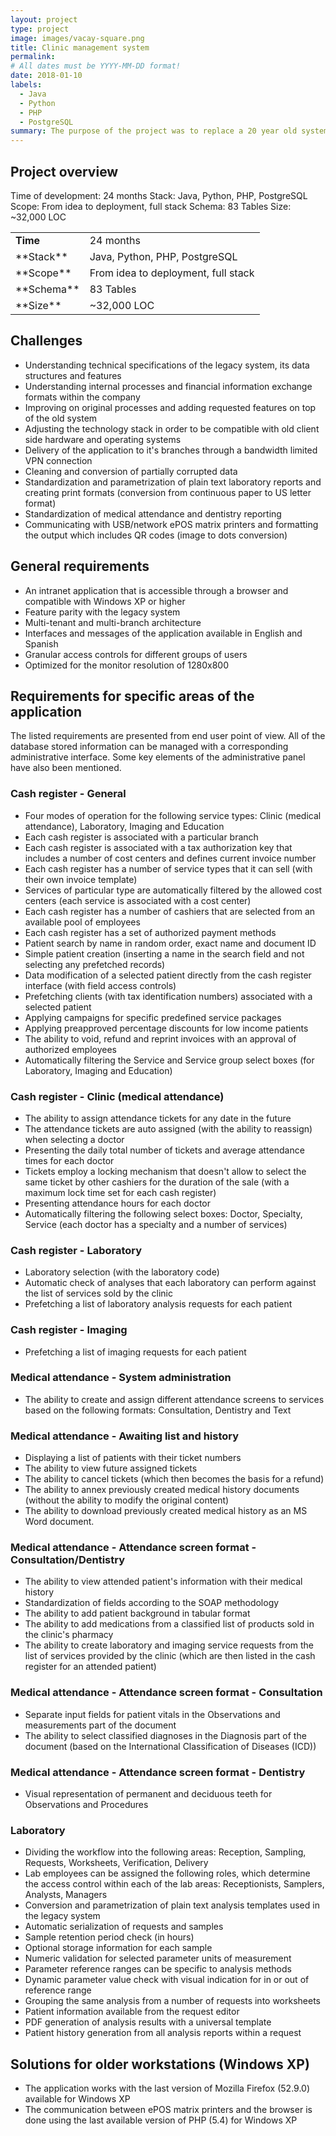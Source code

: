 ```yaml
---
layout: project
type: project
image: images/vacay-square.png
title: Clinic management system
permalink: 
# All dates must be YYYY-MM-DD format!
date: 2018-01-10
labels:
  - Java
  - Python
  - PHP
  - PostgreSQL
summary: The purpose of the project was to replace a 20 year old system written for MS DOS for the management of information within the company and its branches.
---
```


## Project overview

Time of development: 24 months
Stack: Java, Python, PHP, PostgreSQL
Scope: From idea to deployment, full stack
Schema: 83 Tables
Size: ~32,000 LOC

<table>
<tr>
<td style="font-weight:bold">Time</td>
<td>24 months</td>
</tr>
<tr>
<td>**Stack**</td>
<td>Java, Python, PHP, PostgreSQL</td>
</tr>
<tr>
<td>**Scope**</td>
<td>From idea to deployment, full stack</td>
</tr>
<tr>
<td>**Schema**</td>
<td>83 Tables</td>
</tr>
<tr>
<td>**Size**</td>
<td>~32,000 LOC</td>
</tr>
</table>

## Challenges

- Understanding technical specifications of the legacy system, its data structures and features
- Understanding internal processes and financial information exchange formats within the company
- Improving on original processes and adding requested features on top of the old system
- Adjusting the technology stack in order to be compatible with old client side hardware and operating systems
- Delivery of the application to it's branches through a bandwidth limited VPN connection
- Cleaning and conversion of partially corrupted data
- Standardization and parametrization of plain text laboratory reports and creating print formats (conversion from continuous paper to US letter format)
- Standardization of medical attendance and dentistry reporting
- Communicating with USB/network ePOS matrix printers and formatting the output which includes QR codes (image to dots conversion)

## General requirements

- An intranet application that is accessible through a browser and compatible with Windows XP or higher
- Feature parity with the legacy system
- Multi-tenant and multi-branch architecture
- Interfaces and messages of the application available in English and Spanish
- Granular access controls for different groups of users
- Optimized for the monitor resolution of 1280x800

## Requirements for specific areas of the application

The listed requirements are presented from end user point of view. All of the database stored information can be managed with a corresponding administrative interface. Some key elements of the administrative panel have also been mentioned.

### Cash register - General

- Four modes of operation for the following service types: Clinic (medical attendance), Laboratory, Imaging and Education
- Each cash register is associated with a particular branch
- Each cash register is associated with a tax authorization key that includes a number of cost centers and defines current invoice number
- Each cash register has a number of service types that it can sell (with their own invoice template)
- Services of particular type are automatically filtered by the allowed cost centers (each service is associated with a cost center)
- Each cash register has a number of cashiers that are selected from an available pool of employees
- Each cash register has a set of authorized payment methods
- Patient search by name in random order, exact name and document ID
- Simple patient creation (inserting a name in the search field and not selecting any prefetched records)
- Data modification of a selected patient directly from the cash register interface (with field access controls)
- Prefetching clients (with tax identification numbers) associated with a selected patient
- Applying campaigns for specific predefined service packages
- Applying preapproved percentage discounts for low income patients
- The ability to void, refund and reprint invoices with an approval of authorized employees
- Automatically filtering the Service and Service group select boxes (for Laboratory, Imaging and Education)

### Cash register - Clinic (medical attendance)

- The ability to assign attendance tickets for any date in the future
- The attendance tickets are auto assigned (with the ability to reassign) when selecting a doctor
- Presenting the daily total number of tickets and average attendance times for each doctor
- Tickets employ a locking mechanism that doesn't allow to select the same ticket by other cashiers for the duration of the sale (with a maximum lock time set for each cash register)
- Presenting attendance hours for each doctor
- Automatically filtering the following select boxes: Doctor, Specialty, Service (each doctor has a specialty and a number of services)

### Cash register - Laboratory

- Laboratory selection (with the laboratory code)
- Automatic check of analyses that each laboratory can perform against the list of services sold by the clinic
- Prefetching a list of laboratory analysis requests for each patient

### Cash register - Imaging

- Prefetching a list of imaging requests for each patient

### Medical attendance - System administration

- The ability to create and assign different attendance screens to services based on the following formats: Consultation, Dentistry and Text

### Medical attendance - Awaiting list and history

- Displaying a list of patients with their ticket numbers
- The ability to view future assigned tickets
- The ability to cancel tickets (which then becomes the basis for a refund)
- The ability to annex previously created medical history documents (without the ability to modify the original content)
- The ability to download previously created medical history as an MS Word document.

### Medical attendance - Attendance screen format - Consultation/Dentistry

- The ability to view attended patient's information with their medical history
- Standardization of fields according to the SOAP methodology
- The ability to add patient background in tabular format
- The ability to add medications from a classified list of products sold in the clinic's pharmacy
- The ability to create laboratory and imaging service requests from the list of services provided by the clinic (which are then listed in the cash register for an attended patient)

### Medical attendance - Attendance screen format - Consultation

- Separate input fields for patient vitals in the Observations and measurements part of the document
- The ability to select classified diagnoses in the Diagnosis part of the document (based on the International Classification of Diseases (ICD))

### Medical attendance - Attendance screen format - Dentistry 

- Visual representation of permanent and deciduous teeth for Observations and Procedures

### Laboratory 

- Dividing the workflow into the following areas: Reception, Sampling, Requests, Worksheets, Verification, Delivery
- Lab employees can be assigned the following roles, which determine the access control within each of the lab areas: Receptionists, Samplers, Analysts, Managers
- Conversion and parametrization of plain text analysis templates used in the legacy system
- Automatic serialization of requests and samples
- Sample retention period check (in hours)
- Optional storage information for each sample
- Numeric validation for selected parameter units of measurement
- Parameter reference ranges can be specific to analysis methods
- Dynamic parameter value check with visual indication for in or out of reference range
- Grouping the same analysis from a number of requests into worksheets
- Patient information available from the request editor
- PDF generation of analysis results with a universal template
- Patient history generation from all analysis reports within a request

## Solutions for older workstations (Windows XP)

- The application works with the last version of Mozilla Firefox (52.9.0) available for Windows XP
- The communication between ePOS matrix printers and the browser is done using the last available version of PHP (5.4) for Windows XP
